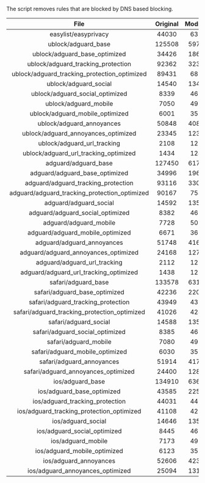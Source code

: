 The script removes rules that are blocked by DNS based blocking.


| File | Original | Modified |
|:----:|:-----:|:-----:|
| easylist/easyprivacy | 44030 | 6335 |
| ublock/adguard_base | 125508 | 59742 |
| ublock/adguard_base_optimized | 34426 | 18608 |
| ublock/adguard_tracking_protection | 92362 | 32351 |
| ublock/adguard_tracking_protection_optimized | 89431 | 6860 |
| ublock/adguard_social | 14540 | 13472 |
| ublock/adguard_social_optimized | 8339 | 4631 |
| ublock/adguard_mobile | 7050 | 4920 |
| ublock/adguard_mobile_optimized | 6001 | 3521 |
| ublock/adguard_annoyances | 50848 | 40844 |
| ublock/adguard_annoyances_optimized | 23345 | 12345 |
| ublock/adguard_url_tracking | 2108 | 1251 |
| ublock/adguard_url_tracking_optimized | 1434 | 1248 |
| adguard/adguard_base | 127450 | 61783 |
| adguard/adguard_base_optimized | 34996 | 19634 |
| adguard/adguard_tracking_protection | 93116 | 33053 |
| adguard/adguard_tracking_protection_optimized | 90167 | 7548 |
| adguard/adguard_social | 14592 | 13531 |
| adguard/adguard_social_optimized | 8382 | 4674 |
| adguard/adguard_mobile | 7728 | 5097 |
| adguard/adguard_mobile_optimized | 6671 | 3691 |
| adguard/adguard_annoyances | 51748 | 41668 |
| adguard/adguard_annoyances_optimized | 24168 | 12742 |
| adguard/adguard_url_tracking | 2112 | 1256 |
| adguard/adguard_url_tracking_optimized | 1438 | 1253 |
| safari/adguard_base | 133578 | 63164 |
| safari/adguard_base_optimized | 42236 | 22062 |
| safari/adguard_tracking_protection | 43949 | 4393 |
| safari/adguard_tracking_protection_optimized | 41026 | 4248 |
| safari/adguard_social | 14588 | 13521 |
| safari/adguard_social_optimized | 8385 | 4664 |
| safari/adguard_mobile | 7080 | 4957 |
| safari/adguard_mobile_optimized | 6030 | 3552 |
| safari/adguard_annoyances | 51914 | 41759 |
| safari/adguard_annoyances_optimized | 24400 | 12812 |
| ios/adguard_base | 134910 | 63683 |
| ios/adguard_base_optimized | 43585 | 22579 |
| ios/adguard_tracking_protection | 44031 | 4400 |
| ios/adguard_tracking_protection_optimized | 41108 | 4255 |
| ios/adguard_social | 14646 | 13552 |
| ios/adguard_social_optimized | 8445 | 4678 |
| ios/adguard_mobile | 7173 | 4998 |
| ios/adguard_mobile_optimized | 6123 | 3590 |
| ios/adguard_annoyances | 52606 | 42343 |
| ios/adguard_annoyances_optimized | 25094 | 13102 |